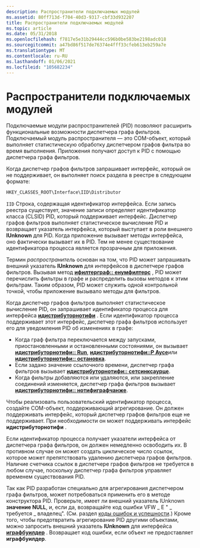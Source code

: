 ```yaml
---
description: Распространители подключаемых модулей
ms.assetid: 80ff713d-f704-40d3-9317-cbf33d932207
title: Распространители подключаемых модулей
ms.topic: article
ms.date: 05/31/2018
ms.openlocfilehash: f7817e5e31b29444cc596b0be583be2198adc018
ms.sourcegitcommit: a47bd86f517de76374e4fff33cfeb613eb259a7e
ms.translationtype: MT
ms.contentlocale: ru-RU
ms.lasthandoff: 01/06/2021
ms.locfileid: "105682234"
---
```

# <a name="plug-in-distributors"></a>Распространители подключаемых модулей

Подключаемые модули распространителей (PID) позволяют расширить функциональные возможности диспетчера графа фильтров. Подключаемый модуль распространителя — это COM-объект, который выполняет статистическую обработку диспетчером графов фильтра во время выполнения. Приложения получают доступ к PID с помощью диспетчера графа фильтров.

Когда диспетчер графов фильтров запрашивает интерфейс, который он не поддерживает, он выполняет поиск раздела в реестре в следующем формате:


```C++
HKEY_CLASSES_ROOT\Interface\IID\Distributor
```



`IID` Строка, содержащая идентификатор интерфейса. Если запись реестра существует, значение записи определяет идентификатор класса (CLSID) PID, который поддерживает интерфейс. Диспетчер графов фильтров выполняет статистическое вычисление PID и возвращает указатель интерфейса, который выступает в роли внешнего **IUnknown** для PID. Когда приложение вызывает методы интерфейса, оно фактически вызывает их в PID. Тем не менее существование идентификатора процесса является прозрачным для приложения.

Термин *распространитель* основан на том, что PID может запрашивать внешний указатель **IUnknown** для интерфейсов в диспетчере графов фильтров. Вызывая метод [**ифилтерграф:: енумфилтерс**](/windows/desktop/api/Strmif/nf-strmif-ifiltergraph-enumfilters) , PID может перечислить фильтры в графе и распределить вызовы методов к этим фильтрам. Таким образом, PID может служить одной контрольной точкой, чтобы приложение вызывало методы для фильтров.

Когда диспетчер графов фильтров выполняет статистическое вычисление PID, он запрашивает идентификатор процесса для интерфейса [**идистрибуторнотифи**](/windows/desktop/api/Strmif/nn-strmif-idistributornotify) . Если идентификатор процесса поддерживает этот интерфейс, диспетчер графа фильтров использует его для уведомления PID об изменениях в графе:

-   Когда граф фильтра переключается между запусками, приостановленными и остановленными состояниями, он вызывает [**идистрибуторнотифи:: Run**](/windows/desktop/api/Strmif/nf-strmif-idistributornotify-run), [**идистрибуторнотифи::P Аусе**](/windows/desktop/api/Strmif/nf-strmif-idistributornotify-pause)или [**идистрибуторнотифи:: остановка**](/windows/desktop/api/Strmif/nf-strmif-idistributornotify-stop).
-   Если задано значение ссылочного времени, диспетчер графа фильтров вызывает [**идистрибуторнотифи:: сетсинксаурце**](/windows/desktop/api/Strmif/nf-strmif-idistributornotify-setsyncsource).
-   Когда фильтры добавляются или удаляются, или закрепление соединений изменяется, диспетчер графа фильтров вызывает [**идистрибуторнотифи:: нотифиграфчанже**](/windows/desktop/api/Strmif/nf-strmif-idistributornotify-notifygraphchange).

Чтобы реализовать пользовательский идентификатор процесса, создайте COM-объект, поддерживающий агрегирование. Он должен поддерживать интерфейс, который диспетчер графов фильтров еще не поддерживает. При необходимости он может поддерживать интерфейс **идистрибуторнотифи** .

Если идентификатор процесса получает указатели интерфейса от диспетчера графа фильтров, он должен немедленно освободить их. В противном случае он может создать циклическое число ссылок, которое может препятствовать удалению диспетчера графов фильтров. Наличие счетчика ссылок в диспетчере графов фильтров не требуется в любом случае, поскольку диспетчер графа фильтров управляет временем существования PID.

Так как PID разработан специально для агрегирования диспетчером графа фильтров, может потребоваться применить его в методе конструктора PID. Проверьте, имеет ли  внешний указатель IUnknown **значение NULL**, и, если да, возвращайте код ошибки VFW \_ E " \_ требуется \_ владелец". (См. раздел [коды ошибок и успешности](error-and-success-codes.md).) Кроме того, чтобы предотвратить агрегирование PID другими объектами, можно запросить внешний указатель **IUnknown** для интерфейса [**играфбуилдер**](/windows/desktop/api/Strmif/nn-strmif-igraphbuilder) . Возвращает код ошибки, если объект не предоставляет **играфбуилдер**.

 

 



